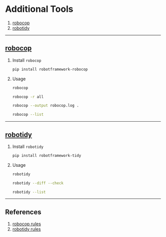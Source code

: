 # Additional Tools

1. [robocop](#robocop)
2. [robotidy](#robotidy)

---

## [robocop](https://robocop.readthedocs.io/en/stable/)

1. Install `robocop`

   ```sh
   pip install robotframework-robocop
   ```

2. Usage

   ```sh
   robocop
   ```

   ```sh
   robocop -r all
   ```

   ```sh 
   robocop --output robocop.log .
   ``` 

   ```sh
   robocop --list
   ```

---

## [robotidy](https://robotidy.readthedocs.io/en/stable/)

1. Install `robotidy`

   ```sh
   pip install robotframework-tidy
   ```

2. Usage

   ```sh
   robotidy
   ```

   ```sh
   robotidy --diff --check
   ```

   ```sh
   robotidy --list
   ```

---

## References

1. [robocop rules](https://robocop.readthedocs.io/en/stable/rules_list.html)
2. [robotidy rules](https://robotidy.readthedocs.io/en/stable/transformers/index.html)
